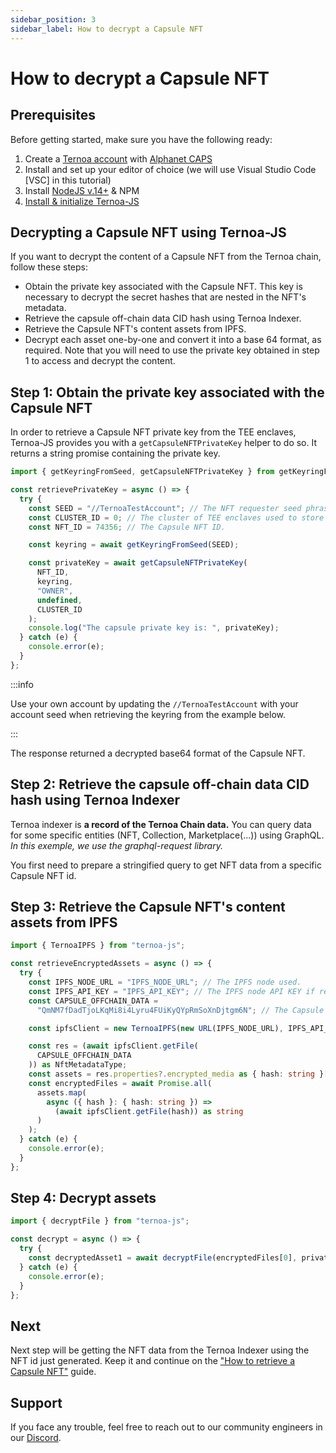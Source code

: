 ```yaml
---
sidebar_position: 3
sidebar_label: How to decrypt a Capsule NFT
---
```


# How to decrypt a Capsule NFT

## Prerequisites

Before getting started, make sure you have the following ready:

1. Create a [Ternoa account](/for-developers/get-started/create-account) with [Alphanet CAPS](/for-developers/get-started/create-account#step-2-get-some-free-test-caps-tokens)
2. Install and set up your editor of choice (we will use Visual Studio Code [VSC] in this tutorial)
3. Install [NodeJS v.14+](https://nodejs.org/en/download/) & NPM
4. [Install & initialize Ternoa-JS](/for-developers/get-started/install-ternoa-js)

## Decrypting a Capsule NFT using Ternoa-JS

If you want to decrypt the content of a Capsule NFT from the Ternoa chain, follow these steps:

- Obtain the private key associated with the Capsule NFT. This key is necessary to decrypt the secret hashes that are nested in the NFT's metadata.
- Retrieve the capsule off-chain data CID hash using Ternoa Indexer.
- Retrieve the Capsule NFT's content assets from IPFS.
- Decrypt each asset one-by-one and convert it into a base 64 format, as required. Note that you will need to use the private key obtained in step 1 to access and decrypt the content.

## Step 1: Obtain the private key associated with the Capsule NFT

In order to retrieve a Capsule NFT private key from the TEE enclaves, Ternoa-JS provides you with a `getCapsuleNFTPrivateKey` helper to do so. It returns a string promise containing the private key.

```typescript showLineNumbers
import { getKeyringFromSeed, getCapsuleNFTPrivateKey } from getKeyringFromSeed;

const retrievePrivateKey = async () => {
  try {
    const SEED = "//TernoaTestAccount"; // The NFT requester seed phrase.
    const CLUSTER_ID = 0; // The cluster of TEE enclaves used to store private key shares.
    const NFT_ID = 74356; // The Capsule NFT ID.

    const keyring = await getKeyringFromSeed(SEED);

    const privateKey = await getCapsuleNFTPrivateKey(
      NFT_ID,
      keyring,
      "OWNER",
      undefined,
      CLUSTER_ID
    );
    console.log("The capsule private key is: ", privateKey);
  } catch (e) {
    console.error(e);
  }
};
```

:::info

Use your own account by updating the `//TernoaTestAccount` with your account seed when retrieving the keyring from the example below.

:::

The response returned a decrypted base64 format of the Capsule NFT.

## Step 2: Retrieve the capsule off-chain data CID hash using Ternoa Indexer

Ternoa indexer is **a record of the Ternoa Chain data.**
You can query data for some specific entities (NFT, Collection, Marketplace(...)) using GraphQL.
_In this exemple, we use the graphql-request library._

You first need to prepare a stringified query to get NFT data from a specific Capsule NFT id.

## Step 3: Retrieve the Capsule NFT's content assets from IPFS

```typescript showLineNumbers
import { TernoaIPFS } from "ternoa-js";

const retrieveEncryptedAssets = async () => {
  try {
    const IPFS_NODE_URL = "IPFS_NODE_URL"; // The IPFS node used.
    const IPFS_API_KEY = "IPFS_API_KEY"; // The IPFS node API KEY if required.
    const CAPSULE_OFFCHAIN_DATA =
      "QmNM7fDadTjoLKqMi8i4Lyru4FUiKyQYpRmSoXnDjtgm6N"; // The Capsule NFT off-chain data.

    const ipfsClient = new TernoaIPFS(new URL(IPFS_NODE_URL), IPFS_API_KEY);

    const res = (await ipfsClient.getFile(
      CAPSULE_OFFCHAIN_DATA
    )) as NftMetadataType;
    const assets = res.properties?.encrypted_media as { hash: string }[];
    const encryptedFiles = await Promise.all(
      assets.map(
        async ({ hash }: { hash: string }) =>
          (await ipfsClient.getFile(hash)) as string
      )
    );
  } catch (e) {
    console.error(e);
  }
};
```

## Step 4: Decrypt assets

```typescript showLineNumbers
import { decryptFile } from "ternoa-js";

const decrypt = async () => {
  try {
    const decryptedAsset1 = await decryptFile(encryptedFiles[0], privateKey);
  } catch (e) {
    console.error(e);
  }
};
```

## Next

Next step will be getting the NFT data from the Ternoa Indexer using the NFT id just generated. Keep it and continue on the ["How to retrieve a Capsule NFT"](/for-developers/guides/NFT/capsule-NFT/get-NFT) guide.

## Support

If you face any trouble, feel free to reach out to our community engineers in our [Discord](https://discord.gg/fUmBkPpnRu).
